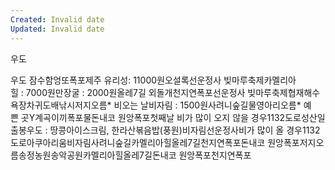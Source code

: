 ```yaml
---
Created: Invalid date
Updated: Invalid date
---
```

우도

우도 잠수함엉또폭포제주 유리성: 11000원오설록선운정사 빚마루축제카멜리아힐 : 7000원만장굴 : 2000원올레7길 외돌개천지연폭포선운정사 빚마루축제협재해수욕장차귀도배낚시저지오름* 비오는 날비자림 : 1500원사려니숲길물영아리오름* 예쁜 곳Y계곡이끼폭포물돈내코 원앙폭포첫째날 비가 많이 오지 않을 경우1132도로성산일출봉우도 : 땅콩아이스크림, 한라산볶음밥(풍원)비자림선운정사비가 많이 올 경우1132도로아쿠아리움비자림사려니숲길카멜리아힐올레7길천지연폭포돈내코 원앙폭포저지오름송정농원송악공원카멜리아힐올레7길돈내코 원앙폭포천지연폭포